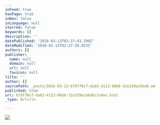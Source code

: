 ```yaml
---
inFeed: true
hasPage: true
inNav: false
inLanguage: null
starred: false
keywords: []
description: ''
datePublished: '2016-03-13T02:27:43.299Z'
dateModified: '2016-03-13T02:27:30.853Z'
authors: []
publisher:
  name: null
  domain: null
  url: null
  favicon: null
title: ''
author: []
sourcePath: _posts/2016-03-13-6f9f70cf-da02-4113-96b0-31e339acbbd6.md
published: true
url: 6f9f70cf-da02-4113-96b0-31e339acbbd6/index.html
_type: Article

---
```

![](https://the-grid-user-content.s3-us-west-2.amazonaws.com/a5aa8931-c662-48cb-a95c-841c62ea4b79.jpg)